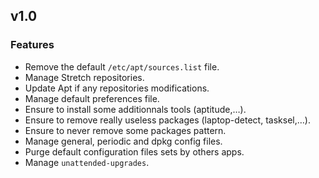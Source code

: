 
## v1.0

### Features
* Remove the default `/etc/apt/sources.list` file.
* Manage Stretch repositories.
* Update Apt if any repositories modifications.
* Manage default preferences file.
* Ensure to install some additionnals tools (aptitude,…).
* Ensure to remove really useless packages (laptop-detect, tasksel,…).
* Ensure to never remove some packages pattern.
* Manage general, periodic and dpkg config files.
* Purge default configuration files sets by others apps.
* Manage `unattended-upgrades`.
